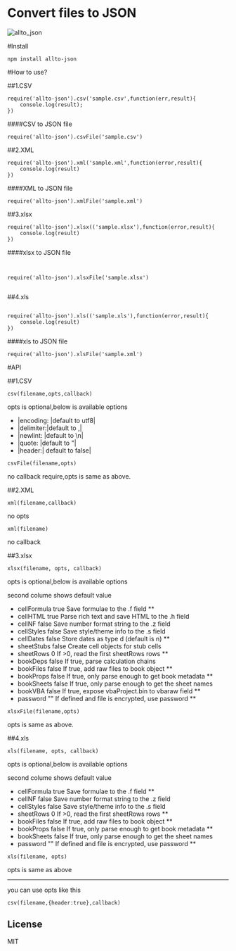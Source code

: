 # Convert files to JSON


![allto_json](https://cloud.githubusercontent.com/assets/11001914/15138634/bc965fa4-16c3-11e6-8c26-b312165714ac.gif)


#Install

```
npm install allto-json
```
#How to use?

##1.CSV
```
require('allto-json').csv('sample.csv',function(err,result){
	console.log(result);
})
```


####CSV to JSON file
```
require('allto-json').csvFile('sample.csv')

```
##2.XML
```
require('allto-json').xml('sample.xml',function(error,result){
	console.log(result)
})
```
####XML to JSON file
```
require('allto-json').xmlFile('sample.xml')
```


##3.xlsx
```
require('allto-json').xlsx(('sample.xlsx'),function(error,result){
	console.log(result)
})

```
####xlsx to JSON file
```


require('allto-json').xlsxFile('sample.xlsx')


```
##4.xls 
```

require('allto-json').xls(('sample.xls'),function(error,result){
	console.log(result)
})

```


####xls to JSON file
```
require('allto-json').xlsFile('sample.xml')

```

#API

##1.CSV
```
csv(filename,opts,callback)
```
opts is optional,below is available options

* |encoding: |default to utf8|
* |delimiter:|default to ,|
* |newlint:  |default to \n|
* |quote: |default to \"|
* |header:| default to false|
```
csvFile(filename,opts)
```
no callback require,opts is same as above.

##2.XML
```
xml(filename,callback)
```
no opts
```
xml(filename)
```
no callback

##3.xlsx
```
xlsx(filename, opts, callback)
```
opts is optional,below is available options

second colume shows default value
 
* cellFormula	true	Save formulae to the .f field **
* cellHTML	true	Parse rich text and save HTML to the .h field
* cellNF	false	Save number format string to the .z field
* cellStyles	false	Save style/theme info to the .s field
* cellDates	false	Store dates as type d (default is n) **
* sheetStubs	false	Create cell objects for stub cells
* sheetRows	0	If >0, read the first sheetRows rows **
* bookDeps	false	If true, parse calculation chains
* bookFiles	false	If true, add raw files to book object **
* bookProps	false	If true, only parse enough to get book metadata **
* bookSheets	false	If true, only parse enough to get the sheet names
* bookVBA	false	If true, expose vbaProject.bin to vbaraw field **
* password	""	If defined and file is encrypted, use password **


```
xlsxFile(filename,opts)
```
opts is same as above.

##4.xls

```
xls(filename, opts, callback)
```
opts is optional,below is available options

second colume shows default value


* cellFormula	true	Save formulae to the .f field **
* cellNF	false	Save number format string to the .z field
* cellStyles	false	Save style/theme info to the .s field
* sheetRows	0	If >0, read the first sheetRows rows **
* bookFiles	false	If true, add raw files to book object **
* bookProps	false	If true, only parse enough to get book metadata **
* bookSheets	false	If true, only parse enough to get the sheet names
* password	""	If defined and file is encrypted, use password **

```
xls(filename, opts)
```
opts is same as above



-----
you can use opts like this
```
csv(filename,{header:true},callback)
```


## License

MIT 
